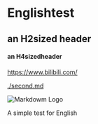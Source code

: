 # Englishtest
## an H2sized header
#### an H4sizedheader
<https://www.bilibili.com/>

[./second.md](./second.md)


![Markdowm Logo](https://markdown-here.com/img/icon256.png)



A simple test for English

